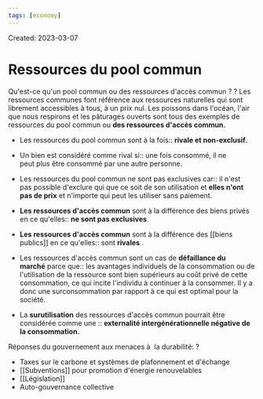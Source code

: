 ```yaml
---
tags: [economy]
---
```

Created: 2023-03-07

# Ressources du pool commun
Qu'est-ce qu'un pool commun ou des ressources d'accès commun ?
?
Les ressources communes font référence aux ressources naturelles qui sont librement accessibles à tous, à un prix nul.
Les poissons dans l'océan, l'air que nous respirons et les pâturages ouverts sont tous des exemples de ressources du pool commun ou **des ressources d'accès commun.** 
<!--SR:!2023-09-23,39,130-->

- Les ressources du pool commun sont à la fois:: **rivale et non-exclusif**.
<!--SR:!2023-12-08,159,230-->
- Un bien est considéré comme rival si:: une fois consommé, il ne peut plus être consommé par une autre personne.
<!--SR:!2023-11-16,156,250-->
- Les ressources du pool commun ne sont pas exclusives car:: il n'est pas possible d'exclure qui que ce soit de son utilisation et **elles n'ont pas de prix** et n'importe qui peut les utiliser sans paiement.
<!--SR:!2023-12-30,170,230-->
- **Les ressources d'accès commun** sont à la différence des biens privés en ce qu'elles:: **ne sont pas exclusives**.
<!--SR:!2023-11-22,151,230-->
- **Les ressources d'accès commun** sont  à la différence des [[biens publics]] en ce qu'elles:: sont **rivales** .
<!--SR:!2024-01-25,173,210-->
- Les ressources d'accès commun sont un cas de **défaillance du marché** parce que:: les avantages individuels de la consommation ou de l'utilisation de la ressource sont bien supérieurs au coût privé de cette consommation, ce qui incite l'individu à continuer à la consommer. Il y a donc une surconsommation par rapport à ce qui est optimal pour la société.
<!--SR:!2023-12-23,133,190-->
- La **surutilisation** des ressources d'accès commun pourrait être considérée comme une :: **externalité intergénérationnelle négative de la consommation.**
<!--SR:!2023-10-17,37,136-->

Réponses du gouvernement aux menaces à  la durabilité:
?
-   Taxes sur le carbone et systèmes de plafonnement et d'échange
-   [[Subventions]] pour promotion d'énergie renouvelables
-   [[Législation]]
-   Auto-gouvernance collective
<!--SR:!2023-10-06,42,156-->
